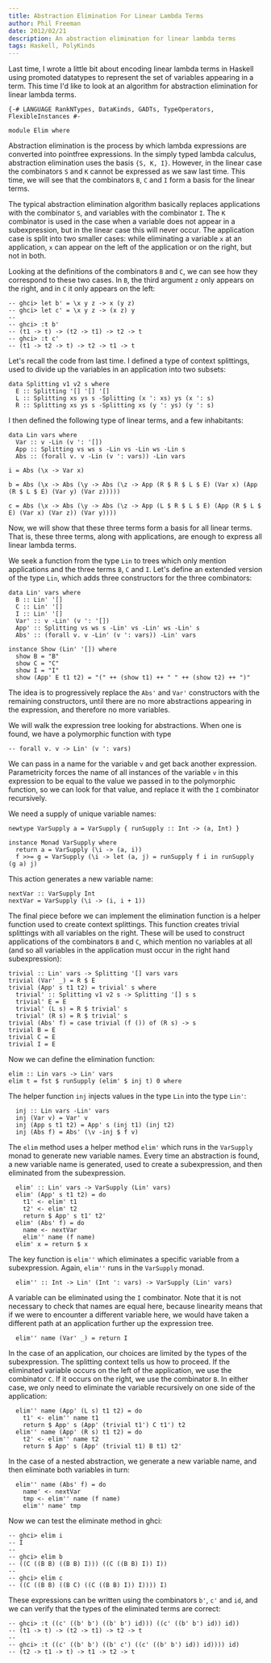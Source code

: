 ```yaml
---
title: Abstraction Elimination For Linear Lambda Terms
author: Phil Freeman
date: 2012/02/21
description: An abstraction elimination for linear lambda terms
tags: Haskell, PolyKinds
---
```


Last time, I wrote a little bit about encoding linear lambda terms in Haskell using promoted datatypes to represent the set of variables appearing in a term. This time I\'d like to look at an algorithm for abstraction elimination for linear lambda terms.

~~~{.haskell}
{-# LANGUAGE RankNTypes, DataKinds, GADTs, TypeOperators, FlexibleInstances #-

module Elim where
~~~

Abstraction elimination is the process by which lambda expressions are converted into pointfree expressions. In the simply typed lambda calculus, abstraction elimination uses the basis `{S, K, I}`. However, in the linear case the combinators `S` and `K` cannot be expressed as we saw last time. This time, we will see that the combinators `B`, `C` and `I` form a basis for the linear terms.

The typical abstraction elimination algorithm basically replaces applications with the combinator `S`, and variables with the combinator `I`. The `K` combinator is used in the case when a variable does not appear in a subexpression, but in the linear case this will never occur. The application case is split into two smaller cases: while eliminating a variable `x` at an application, `x` can appear on the left of the application or on the right, but not in both.

Looking at the definitions of the combinators `B` and `C`, we can see how they correspond to these two cases. In `B`, the third argument `z` only appears on the right, and in `C` it only appears on the left:

~~~
-- ghci> let b' = \x y z -> x (y z)
-- ghci> let c' = \x y z -> (x z) y
-- 
-- ghci> :t b'
-- (t1 -> t) -> (t2 -> t1) -> t2 -> t
-- ghci> :t c'
-- (t1 -> t2 -> t) -> t2 -> t1 -> t
~~~

Let's recall the code from last time. I defined a type of context splittings, used to divide up the variables in an application into two subsets:

~~~{.haskell}
data Splitting v1 v2 s where
  E :: Splitting '[] '[] '[]
  L :: Splitting xs ys s -Splitting (x ': xs) ys (x ': s)
  R :: Splitting xs ys s -Splitting xs (y ': ys) (y ': s)
~~~

I then defined the following type of linear terms, and a few inhabitants:

~~~{.haskell}
data Lin vars where
  Var :: v -Lin (v ': '[])
  App :: Splitting vs ws s -Lin vs -Lin ws -Lin s
  Abs :: (forall v. v -Lin (v ': vars)) -Lin vars

i = Abs (\x -> Var x)

b = Abs (\x -> Abs (\y -> Abs (\z -> App (R $ R $ L $ E) (Var x) (App (R $ L $ E) (Var y) (Var z)))))

c = Abs (\x -> Abs (\y -> Abs (\z -> App (L $ R $ L $ E) (App (R $ L $ E) (Var x) (Var z)) (Var y))))
~~~

Now, we will show that these three terms form a basis for all linear terms. That is, these three terms, along with applications, are enough to express all linear lambda terms.

We seek a function from the type `Lin` to trees which only mention applications and the three terms `B`, `C` and `I`. Let's define an extended version of the type `Lin`, which adds three constructors for the three combinators:

~~~{.haskell}
data Lin' vars where
  B :: Lin' '[]
  C :: Lin' '[]
  I :: Lin' '[]
  Var' :: v -Lin' (v ': '[])
  App' :: Splitting vs ws s -Lin' vs -Lin' ws -Lin' s
  Abs' :: (forall v. v -Lin' (v ': vars)) -Lin' vars

instance Show (Lin' '[]) where
  show B = "B"
  show C = "C"
  show I = "I"
  show (App' E t1 t2) = "(" ++ (show t1) ++ " " ++ (show t2) ++ ")"
~~~

The idea is to progressively replace the `Abs'` and `Var'` constructors with the remaining constructors, until there are no more abstractions appearing in the expression, and therefore no more variables.

We will walk the expression tree looking for abstractions. When one is found, we have a polymorphic function with type

~~~
-- forall v. v -> Lin' (v ': vars)
~~~

We can pass in a name for the variable `v` and get back another expression. Parametricity forces the name of all instances of the variable `v` in this expression to be equal to the value we passed in to the polymorphic function, so we can look for that value, and replace it with the `I` combinator recursively.

We need a supply of unique variable names:

~~~{.haskell}
newtype VarSupply a = VarSupply { runSupply :: Int -> (a, Int) }

instance Monad VarSupply where
  return a = VarSupply (\i -> (a, i))
  f >>= g = VarSupply (\i -> let (a, j) = runSupply f i in runSupply (g a) j)
~~~

This action generates a new variable name:

~~~{.haskell}
nextVar :: VarSupply Int
nextVar = VarSupply (\i -> (i, i + 1))
~~~

The final piece before we can implement the elimination function is a helper function used to create context splittings. This function creates trivial splittings with all variables on the right. These will be used to construct applications of the combinators `B` and `C`, which mention no variables at all (and so all variables in the application must occur in the right hand subexpression):

~~~{.haskell}
trivial :: Lin' vars -> Splitting '[] vars vars
trivial (Var' _) = R $ E
trivial (App' s t1 t2) = trivial' s where
  trivial' :: Splitting v1 v2 s -> Splitting '[] s s
  trivial' E = E
  trivial' (L s) = R $ trivial' s
  trivial' (R s) = R $ trivial' s
trivial (Abs' f) = case trivial (f ()) of (R s) -> s
trivial B = E
trivial C = E
trivial I = E
~~~

Now we can define the elimination function:

~~~{.haskell}
elim :: Lin vars -> Lin' vars
elim t = fst $ runSupply (elim' $ inj t) 0 where
~~~

The helper function `inj` injects values in the type `Lin` into the type `Lin'`:

~~~{.haskell}
  inj :: Lin vars -Lin' vars
  inj (Var v) = Var' v
  inj (App s t1 t2) = App' s (inj t1) (inj t2)
  inj (Abs f) = Abs' (\v -inj $ f v)
~~~

The `elim` method uses a helper method `elim'` which runs in the `VarSupply` monad to generate new variable names. Every time an abstraction is found, a new variable name is generated, used to create a subexpression, and then eliminated from the subexpression.

~~~{.haskell}
  elim' :: Lin' vars -> VarSupply (Lin' vars)
  elim' (App' s t1 t2) = do
    t1' <- elim' t1
    t2' <- elim' t2
    return $ App' s t1' t2'
  elim' (Abs' f) = do
    name <- nextVar
    elim'' name (f name)
  elim' x = return $ x
~~~

The key function is `elim''` which eliminates a specific variable from a subexpression. Again, `elim''` runs in the `VarSupply` monad.

~~~{.haskell}
  elim'' :: Int -> Lin' (Int ': vars) -> VarSupply (Lin' vars)
~~~

A variable can be eliminated using the `I` combinator. Note that it is not necessary to check that names are equal here, because linearity means that if we were to encounter a different variable here, we would have taken a different path at an application further up the expression tree.

~~~{.haskell}
  elim'' name (Var' _) = return I
~~~

In the case of an application, our choices are limited by the types of the subexpression. The splitting context tells us how to proceed. If the eliminated variable occurs on the left of the application, we use the combinator `C`. If it occurs on the right, we use the combinator `B`. In either case, we only need to eliminate the variable recursively on one side of the application:

~~~{.haskell}
  elim'' name (App' (L s) t1 t2) = do
    t1' <- elim'' name t1
    return $ App' s (App' (trivial t1') C t1') t2
  elim'' name (App' (R s) t1 t2) = do
    t2' <- elim'' name t2
    return $ App' s (App' (trivial t1) B t1) t2'
~~~

In the case of a nested abstraction, we generate a new variable name, and then eliminate both variables in turn:

~~~{.haskell}
  elim'' name (Abs' f) = do
    name' <- nextVar
    tmp <- elim'' name (f name)
    elim'' name' tmp
~~~

Now we can test the eliminate method in ghci:

~~~
-- ghci> elim i
-- I
--
-- ghci> elim b
-- ((C ((B B) ((B B) I))) ((C ((B B) I)) I))
--
-- ghci> elim c
-- ((C ((B B) ((B C) ((C ((B B) I)) I)))) I)
~~~

These expressions can be written using the combinators `b'`, `c'` and `id`, and we can verify that the types of the eliminated terms are correct:

~~~
-- ghci> :t ((c' ((b' b') ((b' b') id))) ((c' ((b' b') id)) id))
-- (t1 -> t) -> (t2 -> t1) -> t2 -> t
-- 
-- ghci> :t ((c' ((b' b') ((b' c') ((c' ((b' b') id)) id)))) id)
-- (t2 -> t1 -> t) -> t1 -> t2 -> t
~~~
